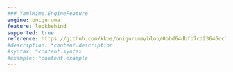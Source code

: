 ```yaml
---
### YamlMime:EngineFeature
engine: oniguruma
feature: lookbehind
supported: true
reference: https://github.com/kkos/oniguruma/blob/0bbd64dbfb7cd23646cc798470daa5223964cf5b/doc/RE#L298-L299
#description: *content.description
#syntax: *content.syntax
#example: *content.example
---
```


